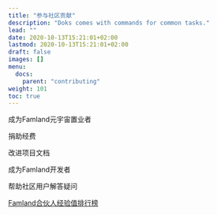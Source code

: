 ```yaml
---
title: "参与社区贡献"
description: "Doks comes with commands for common tasks."
lead: ""
date: 2020-10-13T15:21:01+02:00
lastmod: 2020-10-13T15:21:01+02:00
draft: false
images: []
menu:
  docs:
    parent: "contributing"
weight: 101
toc: true
---
```

成为Famland元宇宙置业者

捐助经费

改进项目文档

成为Famland开发者

帮助社区用户解答疑问

[Famland合伙人经验值排行榜](https://u0djmd49x2.jiandaoyun.com/dash/621ee1f37c66020007c23890)





